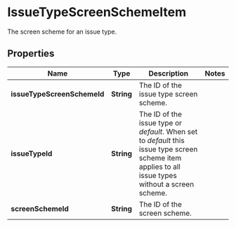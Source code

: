 

# IssueTypeScreenSchemeItem

The screen scheme for an issue type.
## Properties

Name | Type | Description | Notes
------------ | ------------- | ------------- | -------------
**issueTypeScreenSchemeId** | **String** | The ID of the issue type screen scheme. | 
**issueTypeId** | **String** | The ID of the issue type or *default*. When set to *default* this issue type screen scheme item applies to all issue types without a screen scheme. | 
**screenSchemeId** | **String** | The ID of the screen scheme. | 



